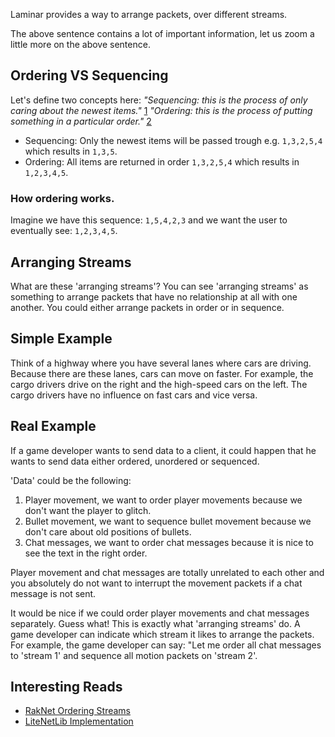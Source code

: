 Laminar provides a way to arrange packets, over different streams.

The above sentence contains a lot of important information, let us zoom a little more on the above sentence.

## Ordering VS Sequencing
Let's define two concepts here:
_"Sequencing: this is the process of only caring about the newest items."_ [1](https://dictionary.cambridge.org/dictionary/english/sequencing)
_"Ordering: this is the process of putting something in a particular order."_ [2](https://dictionary.cambridge.org/dictionary/english/ordering)

- Sequencing: Only the newest items will be passed trough e.g. `1,3,2,5,4` which results in `1,3,5`.
- Ordering: All items are returned in order `1,3,2,5,4` which results in `1,2,3,4,5`.

### How ordering works.
Imagine we have this sequence: `1,5,4,2,3` and we want the user to eventually see: `1,2,3,4,5`.

## Arranging Streams
What are these 'arranging streams'?
You can see 'arranging streams' as something to arrange packets that have no relationship at all with one another. 
You could either arrange packets in order or in sequence.

## Simple Example
Think of a highway where you have several lanes where cars are driving.
Because there are these lanes, cars can move on faster.
For example, the cargo drivers drive on the right and the high-speed cars on the left.
The cargo drivers have no influence on fast cars and vice versa.

## Real Example
If a game developer wants to send data to a client, it could happen that he wants to send data either ordered, unordered or sequenced.

'Data' could be the following:
1. Player movement, we want to order player movements because we don't want the player to glitch.
2. Bullet movement, we want to sequence bullet movement because we don't care about old positions of bullets.
3. Chat messages, we want to order chat messages because it is nice to see the text in the right order.

Player movement and chat messages are totally unrelated to each other and you absolutely do not want to interrupt the movement packets if a chat message is not sent.

It would be nice if we could order player movements and chat messages separately. Guess what! This is exactly what 'arranging streams' do.
A game developer can indicate which stream it likes to arrange the packets. 
For example, the game developer can say: "Let me order all chat messages to 'stream 1' and sequence all motion packets on 'stream 2'.

## Interesting Reads
- [RakNet Ordering Streams](http://www.raknet.net/raknet/manual/sendingpackets.html)
- [LiteNetLib Implementation](https://github.com/RevenantX/LiteNetLib/issues/67)